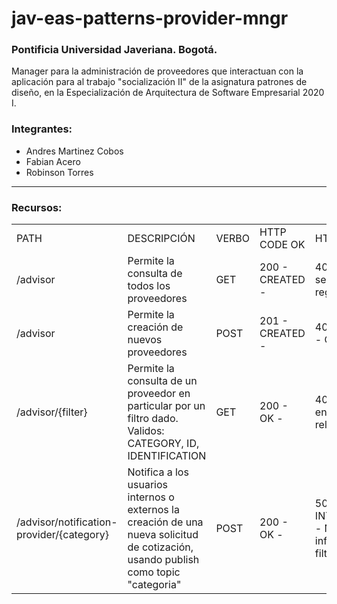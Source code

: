 # jav-eas-patterns-provider-mngr

### Pontificia Universidad Javeriana. Bogotá.

Manager para la administración de proveedores que interactuan con la aplicación para al trabajo "socialización II" de la asignatura patrones 
de diseño, en la Especialización de Arquitectura de Software Empresarial 2020 I.

### Integrantes:

* Andres Martinez Cobos
* Fabian Acero
* Robinson Torres

* * *

### Recursos:

<table>
    <tr>
        <td>PATH</td>
        <td>DESCRIPCIÓN</td>
        <td>VERBO</td>
        <td>HTTP CODE OK</td>
        <td>HTTP CODES FAILED</td>
    </tr>
    <tr>
        <td>/advisor</td>
        <td>Permite la consulta de todos los proveedores</td>
        <td>GET</td>
        <td>200 - CREATED -</td>
        <td>404 - NOT_FOUND - No se encuentran proovederes registrados</td>
    </tr>
    <tr>
        <td>/advisor</td>
        <td>Permite la creación de nuevos proveedores</td>
        <td>POST</td>
        <td>201 - CREATED -</td>
        <td>406 - NOT_ACCEPTABLE - Creación invalida</td>
    </tr>
    <tr>
        <td>/advisor/{filter}</td>
        <td>Permite la consulta de un proveedor en particular por un filtro dado. Validos: <br>
            CATEGORY,
            ID,
            IDENTIFICATION
        </td>
        <td>GET</td>
        <td>200 - OK -</td>
        <td>404 - NOT_FOUND- No se encuentra información relacionada al filtro</td>
    </tr>
    <tr>
        <td>/advisor/notification-provider/{category}</td>
        <td>Notifica a los usuarios internos o externos la creación de una nueva solicitud de 
        cotización, usando publish como topic "categoria"<br>
        </td>
        <td>POST</td>
        <td>200 - OK -</td>
        <td>500 - INTERNAL_ERROR_SERVER - No se encuentra información relacionada al filtro</td>
    </tr> 
    
    
    
</table>

